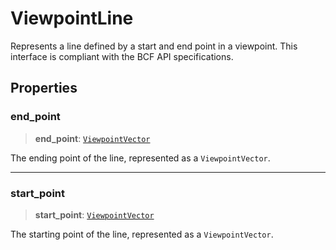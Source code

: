 # ViewpointLine

Represents a line defined by a start and end point in a viewpoint. This interface is compliant with the BCF API specifications.

## Properties

### end\_point

> **end\_point**: [`ViewpointVector`](ViewpointVector.md)

The ending point of the line, represented as a `ViewpointVector`.

***

### start\_point

> **start\_point**: [`ViewpointVector`](ViewpointVector.md)

The starting point of the line, represented as a `ViewpointVector`.
